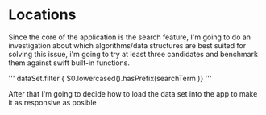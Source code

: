 # Locations

Since the core of the application is the search feature, I'm going to do an investigation about which algorithms/data structures are best suited for solving this issue, i'm going to try at least three candidates and benchmark them against swift built-in functions.

''' dataSet.filter { $0.lowercased().hasPrefix(searchTerm )} '''

After that I'm going to decide how to load the data set into the app to make it as responsive as posible

